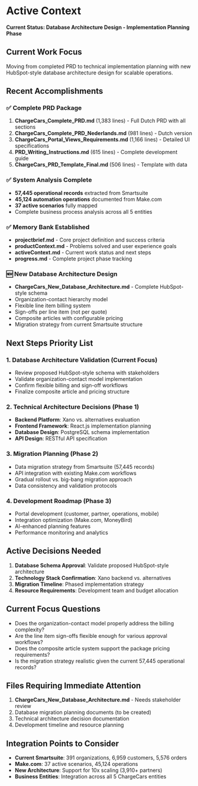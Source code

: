 # Active Context
**Current Status: Database Architecture Design - Implementation Planning Phase**

## Current Work Focus
Moving from completed PRD to technical implementation planning with new HubSpot-style database architecture design for scalable operations.

## Recent Accomplishments

### ✅ Complete PRD Package
1. **ChargeCars_Complete_PRD.md** (1,383 lines) - Full Dutch PRD with all sections
2. **ChargeCars_Complete_PRD_Nederlands.md** (981 lines) - Dutch version
3. **ChargeCars_Portal_Views_Requirements.md** (1,166 lines) - Detailed UI specifications
4. **PRD_Writing_Instructions.md** (615 lines) - Complete development guide
5. **ChargeCars_PRD_Template_Final.md** (506 lines) - Template with data

### ✅ System Analysis Complete
- **57,445 operational records** extracted from Smartsuite
- **45,124 automation operations** documented from Make.com
- **37 active scenarios** fully mapped
- Complete business process analysis across all 5 entities

### ✅ Memory Bank Established
- **projectbrief.md** - Core project definition and success criteria
- **productContext.md** - Problems solved and user experience goals
- **activeContext.md** - Current work status and next steps
- **progress.md** - Complete project phase tracking

### 🆕 New Database Architecture Design
- **ChargeCars_New_Database_Architecture.md** - Complete HubSpot-style schema
- Organization-contact hierarchy model
- Flexible line item billing system
- Sign-offs per line item (not per quote)
- Composite articles with configurable pricing
- Migration strategy from current Smartsuite structure

## Next Steps Priority List

### 1. **Database Architecture Validation** (Current Focus)
- Review proposed HubSpot-style schema with stakeholders
- Validate organization-contact model implementation
- Confirm flexible billing and sign-off workflows
- Finalize composite article and pricing structure

### 2. **Technical Architecture Decisions** (Phase 1)
- **Backend Platform**: Xano vs. alternatives evaluation
- **Frontend Framework**: React.js implementation planning
- **Database Design**: PostgreSQL schema implementation
- **API Design**: RESTful API specification

### 3. **Migration Planning** (Phase 2)
- Data migration strategy from Smartsuite (57,445 records)
- API integration with existing Make.com workflows
- Gradual rollout vs. big-bang migration approach
- Data consistency and validation protocols

### 4. **Development Roadmap** (Phase 3)
- Portal development (customer, partner, operations, mobile)
- Integration optimization (Make.com, MoneyBird)
- AI-enhanced planning features
- Performance monitoring and analytics

## Active Decisions Needed
1. **Database Schema Approval**: Validate proposed HubSpot-style architecture
2. **Technology Stack Confirmation**: Xano backend vs. alternatives
3. **Migration Timeline**: Phased implementation strategy
4. **Resource Requirements**: Development team and budget allocation

## Current Focus Questions
- Does the organization-contact model properly address the billing complexity?
- Are the line item sign-offs flexible enough for various approval workflows?
- Does the composite article system support the package pricing requirements?
- Is the migration strategy realistic given the current 57,445 operational records?

## Files Requiring Immediate Attention
1. **ChargeCars_New_Database_Architecture.md** - Needs stakeholder review
2. Database migration planning documents (to be created)
3. Technical architecture decision documentation
4. Development timeline and resource planning

## Integration Points to Consider
- **Current Smartsuite**: 391 organizations, 6,959 customers, 5,576 orders
- **Make.com**: 37 active scenarios, 45,124 operations
- **New Architecture**: Support for 10x scaling (3,910+ partners)
- **Business Entities**: Integration across all 5 ChargeCars entities 